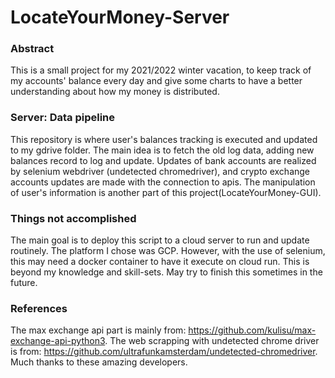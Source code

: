 # LocateYourMoney-Server
### Abstract
This is a small project for my 2021/2022 winter vacation, to keep track of my accounts' balance every day and give some charts to have a better understanding about how my money is distributed.
### Server: Data pipeline
This repository is where user's balances tracking is executed and updated to my gdrive folder. The main idea is to fetch the old log data, adding new balances record to log and update. Updates of bank accounts are realized by selenium webdriver (undetected chromedriver), and crypto exchange accounts updates are made with the connection to apis. The manipulation of user's information is another part of this project(LocateYourMoney-GUI).
### Things not accomplished
The main goal is to deploy this script to a cloud server to run and update routinely. The platform I chose was GCP. However, with the use of selenium, this may need a docker container to have it execute on cloud run. This is beyond my knowledge and skill-sets. May try to finish this sometimes in the future.
### References
The max exchange api part is mainly from: https://github.com/kulisu/max-exchange-api-python3. The web scrapping with undetected chrome driver is from: https://github.com/ultrafunkamsterdam/undetected-chromedriver. Much thanks to these amazing developers.
